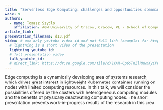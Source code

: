```yaml
---
title: "Serverless Edge Computing: challenges and opportunities stemming from heterogenous hardware"
wosc: 9
authors:
  - name: Tomasz Szydlo
    affiliation: AGH University of Cracow, Cracow, PL - School of Computing, Newcastle University, Newcastle upon Tyne, UK
article_link: 
presentation_filename: d13.pdf
video: # use only youtube video id and not full link (example: for https://www.youtube.com/watch?v=xcJtL7QggTI, id is xcJtL7QggTI)
  # lightning is a short video of the presentation
  lightning_youtube_id: 
  # full presentation video
  talk_youtube_id: 
  # direct_link: https://drive.google.com/file/d/1YAR-Cp6STnZlRKwkXyiP6E9yiAsOvOXF/view?usp=drive_link
---
```


Edge computing is a dynamically developing area of ​​systems research, which drives great interest in lightweight Kubernetes containers running on nodes with limited computing resources. In this talk, we will consider the possibilities offered by the clusters with heterogeneous computing modules and the benefits of physically deactivating computing nodes. The short presentation presents work-in-progress results of the research in this area.